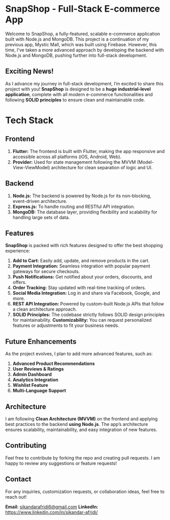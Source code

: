 # SnapShop - Full-Stack E-commerce App

Welcome to SnapShop, a fully-featured, scalable e-commerce application built with Node.js and MongoDB. This project is a continuation of my previous app, Mystic Mall, which was built using Firebase. However, this time, I’ve taken a more advanced approach by developing the backend with Node.js and MongoDB, pushing further into full-stack development.

## Exciting News!
As I advance my journey in full-stack development, I’m excited to share this project with you! **SnapShop** is designed to be a **huge industrial-level application**, complete with all modern e-commerce functionalities and following **SOLID principles** to ensure clean and maintainable code.

# Tech Stack
## Frontend
1. **Flutter:** The frontend is built with Flutter, making the app responsive and accessible across all platforms (iOS, Android, Web).
2. **Provider:** Used for state management following the MVVM (Model-View-ViewModel) architecture for clean separation of logic and UI.

## Backend
1. **Node.js:** The backend is powered by Node.js for its non-blocking, event-driven architecture.
2. **Express.js:** To handle routing and RESTful API integration.
3. **MongoDB:** The database layer, providing flexibility and scalability for handling large sets of data.

## Features
**SnapShop** is packed with rich features designed to offer the best shopping experience:
1. **Add to Cart:** Easily add, update, and remove products in the cart.
2. **Payment Integration:** Seamless integration with popular payment gateways for secure checkouts.
3. **Push Notifications:** Get notified about your orders, discounts, and offers.
4. **Order Tracking:** Stay updated with real-time tracking of orders.
5. **Social Media Integration:** Log in and share via Facebook, Google, and more.
6. **REST API Integration:** Powered by custom-built Node.js APIs that follow a clean architecture approach.
7. **SOLID Principles:** The codebase strictly follows SOLID design principles for maintainability.
**Customizability:** You can request personalized features or adjustments to fit your business needs.

## Future Enhancements
As the project evolves, I plan to add more advanced features, such as:
1. **Advanced Product Recommendations**
2. **User Reviews & Ratings**
3. **Admin Dashboard**
4. **Analytics Integration**
5. **Wishlist Feature**
6. **Multi-Language Support**

## Architecture
I am following **Clean Architecture (MVVM)** on the frontend and applying best practices to the backend **using Node.js**. The app’s architecture ensures scalability, maintainability, and easy integration of new features.

## Contributing
Feel free to contribute by forking the repo and creating pull requests. I am happy to review any suggestions or feature requests!

## Contact
For any inquiries, customization requests, or collaboration ideas, feel free to reach out!

**Email:** sikandarafridi6@gmail.com
**LinkedIn:** https://www.linkedin.com/in/sikandar-afridi/
